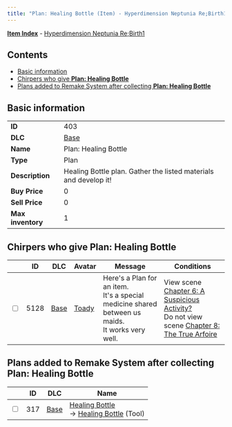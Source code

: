 ```yaml
---
title: "Plan: Healing Bottle (Item) - Hyperdimension Neptunia Re;Birth1"
---
```


[**Item Index**](/neptunia/rb1/item/index.html) - [Hyperdimension Neptunia Re;Birth1](/neptunia/rb1)

## Contents

- [Basic information](#basic-information)
- [Chirpers who give **Plan: Healing Bottle**](#chirpers-who-give-plan-healing-bottle)
- [Plans added to Remake System after collecting **Plan: Healing Bottle**](#plans-added-to-remake-system-after-collecting-plan-healing-bottle)

## Basic information

|   |   |
| -- | -- |
| **ID** | 403 |
| **DLC** | [Base](/neptunia/rb1/dlc/1-base.html) |
| **Name** | Plan: Healing Bottle |
| **Type** | Plan |
| **Description** | Healing Bottle plan. Gather the listed materials and develop it! |
| **Buy Price** | 0 |
| **Sell Price** | 0 |
| **Max inventory** | 1 |


## Chirpers who give **Plan: Healing Bottle**

|    | ID | DLC | Avatar | Message | Conditions |
| -- | -- | --- | ------ | ------- | ---------- |
| <input type="checkbox" id="rb1-chirper-event-1-5128" class="trackbox" /> | 5128 | [Base](/neptunia/rb1/dlc/1-base.html) | [Toady](/neptunia/rb1/undefined/1-234-toady.html) | Here's a Plan for an item.<br />It's a special medicine shared between us maids.<br />It works very well. | View scene [Chapter 6: A Suspicious Activity?](/neptunia/rb1/scene/1-608-chapter-6-a-suspicious-activity.html)<br />Do not view scene [Chapter 8: The True Arfoire](/neptunia/rb1/scene/1-807-chapter-8-the-true-arfoire.html) |


## Plans added to Remake System after collecting **Plan: Healing Bottle**

|    | ID | DLC | Name |
| -- | -- | --- | ---- |
| <input type="checkbox" id="rb1-remake-1-317" class="trackbox" /> | 317 | [Base](/neptunia/rb1/dlc/1-base.html) | [Healing Bottle](/neptunia/rb1/remake/1-317-healing-bottle.html)<br /> → [Healing Bottle](/neptunia/rb1/item/1-4-healing-bottle.html) (Tool) |

